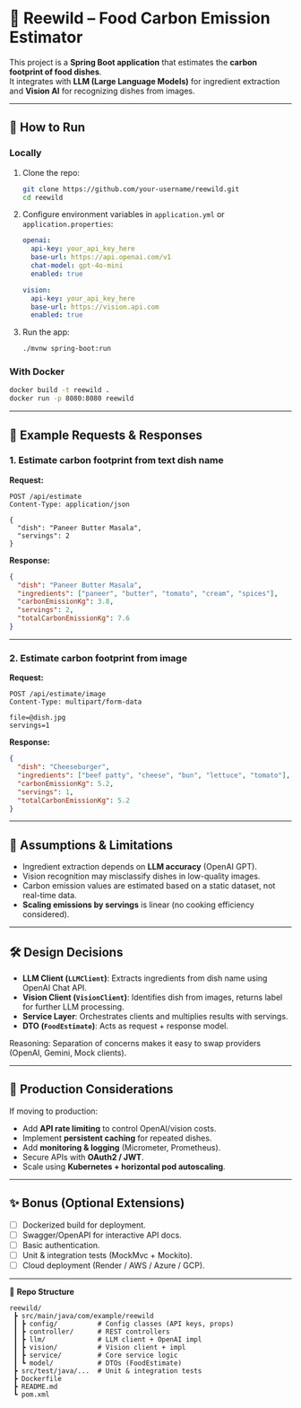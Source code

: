 # 🌱 Reewild – Food Carbon Emission Estimator  

This project is a **Spring Boot application** that estimates the **carbon footprint of food dishes**.  
It integrates with **LLM (Large Language Models)** for ingredient extraction and **Vision AI** for recognizing dishes from images.  

---

## 🚀 How to Run  

### Locally  
1. Clone the repo:  
   ```bash
   git clone https://github.com/your-username/reewild.git
   cd reewild
   ```
2. Configure environment variables in `application.yml` or `application.properties`:  
   ```yaml
   openai:
     api-key: your_api_key_here
     base-url: https://api.openai.com/v1
     chat-model: gpt-4o-mini
     enabled: true

   vision:
     api-key: your_api_key_here
     base-url: https://vision.api.com
     enabled: true
   ```
3. Run the app:  
   ```bash
   ./mvnw spring-boot:run
   ```

### With Docker  
```bash
docker build -t reewild .
docker run -p 8080:8080 reewild
```

---

## 📡 Example Requests & Responses  

### 1. Estimate carbon footprint from text dish name  
**Request:**  
```http
POST /api/estimate
Content-Type: application/json

{
  "dish": "Paneer Butter Masala",
  "servings": 2
}
```

**Response:**  
```json
{
  "dish": "Paneer Butter Masala",
  "ingredients": ["paneer", "butter", "tomato", "cream", "spices"],
  "carbonEmissionKg": 3.8,
  "servings": 2,
  "totalCarbonEmissionKg": 7.6
}
```

---

### 2. Estimate carbon footprint from image  
**Request:**  
```http
POST /api/estimate/image
Content-Type: multipart/form-data

file=@dish.jpg
servings=1
```

**Response:**  
```json
{
  "dish": "Cheeseburger",
  "ingredients": ["beef patty", "cheese", "bun", "lettuce", "tomato"],
  "carbonEmissionKg": 5.2,
  "servings": 1,
  "totalCarbonEmissionKg": 5.2
}
```

---

## 📌 Assumptions & Limitations  
- Ingredient extraction depends on **LLM accuracy** (OpenAI GPT).  
- Vision recognition may misclassify dishes in low-quality images.  
- Carbon emission values are estimated based on a static dataset, not real-time data.  
- **Scaling emissions by servings** is linear (no cooking efficiency considered).  

---

## 🛠 Design Decisions  
- **LLM Client (`LLMClient`)**: Extracts ingredients from dish name using OpenAI Chat API.  
- **Vision Client (`VisionClient`)**: Identifies dish from images, returns label for further LLM processing.  
- **Service Layer**: Orchestrates clients and multiplies results with servings.  
- **DTO (`FoodEstimate`)**: Acts as request + response model.  

Reasoning: Separation of concerns makes it easy to swap providers (OpenAI, Gemini, Mock clients).  

---

## 🚧 Production Considerations  
If moving to production:  
- Add **API rate limiting** to control OpenAI/vision costs.  
- Implement **persistent caching** for repeated dishes.  
- Add **monitoring & logging** (Micrometer, Prometheus).  
- Secure APIs with **OAuth2 / JWT**.  
- Scale using **Kubernetes + horizontal pod autoscaling**.  

---

## ✨ Bonus (Optional Extensions)  
- [ ] Dockerized build for deployment.  
- [ ] Swagger/OpenAPI for interactive API docs.  
- [ ] Basic authentication.  
- [ ] Unit & integration tests (MockMvc + Mockito).  
- [ ] Cloud deployment (Render / AWS / Azure / GCP).  

---

📂 **Repo Structure**  
```
reewild/
 ┣ src/main/java/com/example/reewild
 ┃ ┣ config/          # Config classes (API keys, props)
 ┃ ┣ controller/      # REST controllers
 ┃ ┣ llm/             # LLM client + OpenAI impl
 ┃ ┣ vision/          # Vision client + impl
 ┃ ┣ service/         # Core service logic
 ┃ ┗ model/           # DTOs (FoodEstimate)
 ┣ src/test/java/...  # Unit & integration tests
 ┣ Dockerfile
 ┣ README.md
 ┗ pom.xml
```
